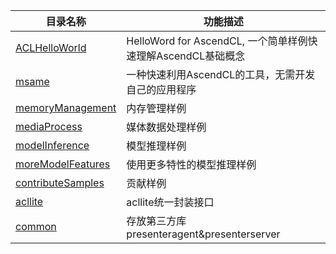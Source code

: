 
| 目录名称                                                   | 功能描述                                             |
| ------------------------------------------------------------ | ---------------------------------------------------- |
| [ACLHelloWorld](https://github.com/Ascend/samples/tree/master/inference/ACLHelloWorld) | HelloWord for AscendCL, 一个简单样例快速理解AscendCL基础概念 |
| [msame](https://github.com/Ascend/samples/tree/master/inference/msame) | 一种快速利用AscendCL的工具，无需开发自己的应用程序 |
| [memoryManagement](https://github.com/Ascend/samples/tree/master/inference/memoryManagement) | 内存管理样例 |
| [mediaProcess](https://github.com/Ascend/samples/tree/master/inference/mediaProcess) | 媒体数据处理样例 |
| [modelInference](https://github.com/Ascend/samples/tree/master/inference/modelInference) | 模型推理样例 |
| [moreModelFeatures](https://github.com/Ascend/samples/tree/master/inference/moreModelFeatures) | 使用更多特性的模型推理样例 |
| [contributeSamples](https://github.com/Ascend/samples/tree/master/inference/contributeSamples) | 贡献样例 |
| [acllite](https://github.com/Ascend/samples/tree/master/inference/acllite) | acllite统一封装接口 |
| [common](https://github.com/Ascend/samples/tree/master/inference/common) | 存放第三方库presenteragent&presenterserver |